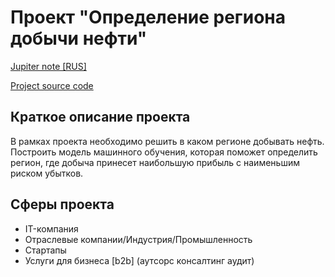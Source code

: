 # Проект "Определение региона добычи нефти"

[Jupiter note [RUS]](jupiter/8_region_of_oil%20production.ipynb)

[Project source code](code)

## Краткое описание проекта
В рамках проекта необходимо решить в каком регионе добывать нефть. Построить модель машинного обучения,
которая поможет определить регион, где добыча принесет наибольшую прибыль с наименьшим риском убытков.

## Сферы проекта
* IT-компания 
* Отраслевые компании/Индустрия/Промышленность
* Стартапы
* Услуги для бизнеса [b2b] (аутсорс консалтинг аудит)
